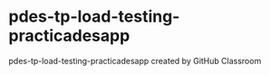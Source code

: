 # pdes-tp-load-testing-practicadesapp
pdes-tp-load-testing-practicadesapp created by GitHub Classroom
